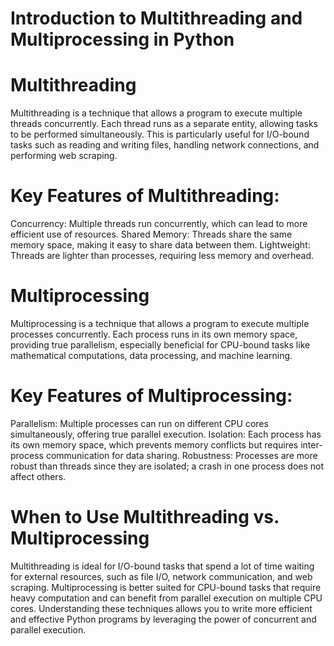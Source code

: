 # Introduction to Multithreading and Multiprocessing in Python
# Multithreading
Multithreading is a technique that allows a program to execute multiple threads concurrently. Each thread runs as a separate entity, allowing tasks to be performed simultaneously. This is particularly useful for I/O-bound tasks such as reading and writing files, handling network connections, and performing web scraping.

# Key Features of Multithreading:
Concurrency: Multiple threads run concurrently, which can lead to more efficient use of resources.
Shared Memory: Threads share the same memory space, making it easy to share data between them.
Lightweight: Threads are lighter than processes, requiring less memory and overhead.

# Multiprocessing
Multiprocessing is a technique that allows a program to execute multiple processes concurrently. Each process runs in its own memory space, providing true parallelism, especially beneficial for CPU-bound tasks like mathematical computations, data processing, and machine learning.

# Key Features of Multiprocessing:
Parallelism: Multiple processes can run on different CPU cores simultaneously, offering true parallel execution.
Isolation: Each process has its own memory space, which prevents memory conflicts but requires inter-process communication for data sharing.
Robustness: Processes are more robust than threads since they are isolated; a crash in one process does not affect others.


# When to Use Multithreading vs. Multiprocessing
Multithreading is ideal for I/O-bound tasks that spend a lot of time waiting for external resources, such as file I/O, network communication, and web scraping.
Multiprocessing is better suited for CPU-bound tasks that require heavy computation and can benefit from parallel execution on multiple CPU cores.
Understanding these techniques allows you to write more efficient and effective Python programs by leveraging the power of concurrent and parallel execution.






